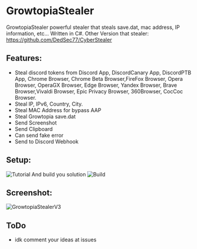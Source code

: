 # GrowtopiaStealer
GrowtopiaStealer powerful stealer that steals save.dat, mac address, IP information, etc... Written in C#.
Other Version that stealer: https://github.com/DedSec77/CyberStealer
## Features:
- Steal discord tokens from Discord App, DiscordCanary App, DiscordPTB App, Chrome Browser, Chrome Beta Browser,FireFox Browser, Opera Browser, OperaGX Browser, Edge Browser, Yandex Browser, Brave Browser,Vivaldi Browser, Epic Privacy Browser, 360Browser, CocCoc Browser.
- Steal IP, IPv6, Country, City.
- Steal MAC Address for bypass AAP
- Steal Growtopia save.dat
- Send Screenshot
- Send Clipboard
- Can send fake error
- Send to Discord Webhook
## Setup:
![Tutorial](https://user-images.githubusercontent.com/65458800/129596033-3974eb92-e80a-455d-863a-f78238251f73.png)
And build you solution
![Build](https://user-images.githubusercontent.com/65458800/129596228-2725f054-e58d-40e1-8497-bb5b389e6ea4.jpg)
## Screenshot:
![GrowtopiaStealerV3](https://user-images.githubusercontent.com/65458800/129650817-7ec5a6da-36fb-483a-8fa0-1a2b50f82ed4.jpg)
## ToDo
- idk comment your ideas at issues

